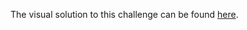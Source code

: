 The visual solution to this challenge can be found [here](https://codepen.io/tiagosalema/full/jRdRNq).

